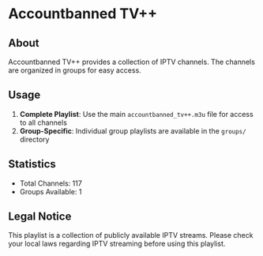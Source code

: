 # Accountbanned TV++

## About

Accountbanned TV++ provides a collection of IPTV channels. The channels are organized in groups for easy access.

## Usage

1. **Complete Playlist**: Use the main `accountbanned_tv++.m3u` file for access to all channels
2. **Group-Specific**: Individual group playlists are available in the `groups/` directory

## Statistics

- Total Channels: 117
- Groups Available: 1

## Legal Notice

This playlist is a collection of publicly available IPTV streams. Please check your local laws regarding IPTV streaming before using this playlist.

